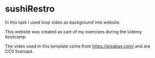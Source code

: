 # sushiRestro
In this task I used loop video as background into website.

This website was created as part of my exercises during the Udemy bootcamp.

The video used in this template come from https://pixabay.com/ and are CC0 licensed.
